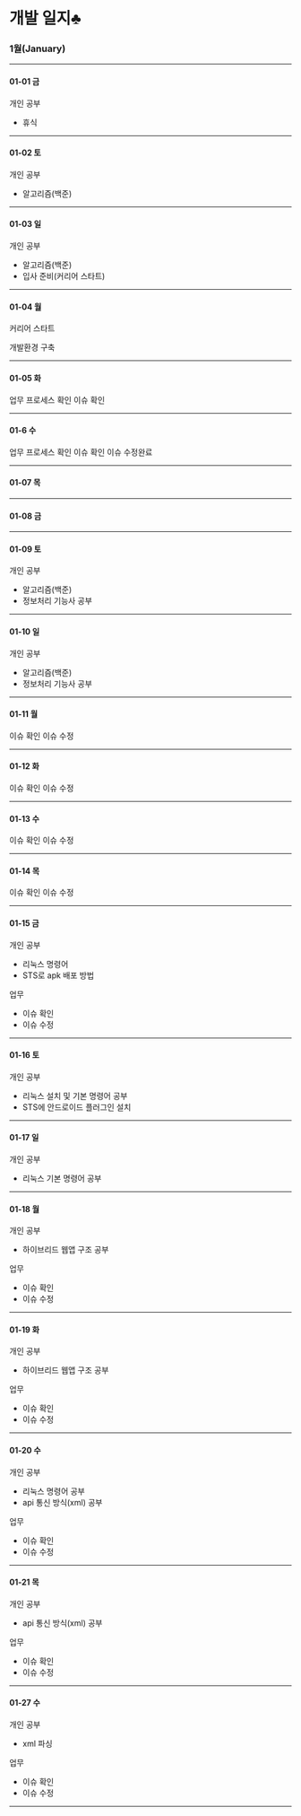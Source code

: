 

# 개발 일지♣

### 1월(January)
______
#### 01-01 금

개인 공부
 - 휴식
 
______
#### 01-02 토

개인 공부
 - 알고리즘(백준)
 
______
#### 01-03 일

개인 공부
 - 알고리즘(백준)
 - 입사 준비(커리어 스타트)
 
______
#### 01-04 월

커리어 스타트

개발환경 구축

______
#### 01-05 화

업무 프로세스 확인
이슈 확인

______
#### 01-6 수

업무 프로세스 확인
이슈 확인
이슈 수정완료

______
#### 01-07 목


______
#### 01-08 금


______
#### 01-09 토

개인 공부
 - 알고리즘(백준)
 - 정보처리 기능사 공부
 
______
#### 01-10 일

개인 공부
 - 알고리즘(백준)
 - 정보처리 기능사 공부
 
______
#### 01-11 월

이슈 확인
이슈 수정

______
#### 01-12 화

이슈 확인
이슈 수정

______
#### 01-13 수

이슈 확인
이슈 수정

______
#### 01-14 목

이슈 확인
이슈 수정

______
#### 01-15 금

개인 공부
 - 리눅스 명령어 
 - STS로 apk 배포 방법

업무
 - 이슈 확인
 - 이슈 수정
 
______
#### 01-16 토

개인 공부
 - 리눅스 설치 및 기본 명령어 공부
 - STS에 안드로이드 플러그인 설치
______
#### 01-17 일

개인 공부
 - 리눅스 기본 명령어 공부
 
______
#### 01-18 월

개인 공부
 - 하이브리드 웹앱 구조 공부
 
업무
 - 이슈 확인
 - 이슈 수정
______
#### 01-19 화

개인 공부
 - 하이브리드 웹앱 구조 공부
 
업무
 - 이슈 확인
 - 이슈 수정
______
#### 01-20 수

개인 공부
 - 리눅스 명령어 공부
 - api 통신 방식(xml) 공부
 
업무
 - 이슈 확인
 - 이슈 수정
______
#### 01-21 목

개인 공부
 - api 통신 방식(xml) 공부
 
업무
 - 이슈 확인
 - 이슈 수정
 
______
#### 01-27 수

개인 공부
 - xml 파싱
 
업무 
 - 이슈 확인
 - 이슈 수정
 
______


